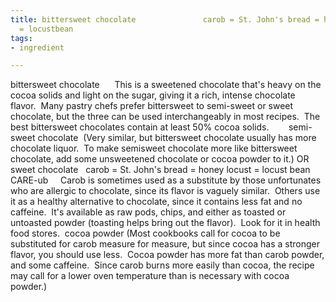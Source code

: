 ```yaml
---
title: bittersweet chocolate               carob = St. John's bread = honey locust
  = locustbean
tags:
- ingredient

---
```

bittersweet chocolate      This is a sweetened chocolate that's heavy on the cocoa solids and light on the sugar, giving it a rich, intense chocolate flavor.  Many pastry chefs prefer bittersweet to semi-sweet or sweet chocolate, but the three can be used interchangeably in most recipes.  The best bittersweet chocolates contain at least 50% cocoa solids.        semi-sweet chocolate  (Very similar, but bittersweet chocolate usually has more chocolate liquor.  To make semisweet chocolate more like bittersweet chocolate, add some unsweetened chocolate or cocoa powder to it.) OR sweet chocolate   carob = St. John's bread = honey locust = locust bean   CARE-ub     Carob is sometimes used as a substitute by those unfortunates who are allergic to chocolate, since its flavor is vaguely similar.  Others use it as a healthy alternative to chocolate, since it contains less fat and no caffeine.  It's available as raw pods, chips, and either as toasted or untoasted powder (toasting helps bring out the flavor).  Look for it in health food stores.  cocoa powder (Most cookbooks call for cocoa to be substituted for carob measure for measure, but since cocoa has a stronger flavor, you should use less.  Cocoa powder has more fat than carob powder, and some caffeine.  Since carob burns more easily than cocoa, the recipe may call for a lower oven temperature than is necessary with cocoa powder.)
